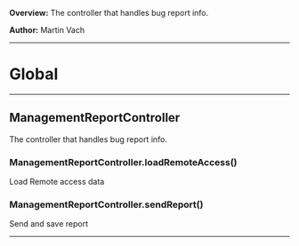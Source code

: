 **Overview:** The controller that handles bug report info.



**Author:** Martin Vach




* * *

# Global





* * *

## ManagementReportController
The controller that handles bug report info.

### ManagementReportController.loadRemoteAccess() 

Load Remote access data


### ManagementReportController.sendReport() 

Send and save report




* * *
